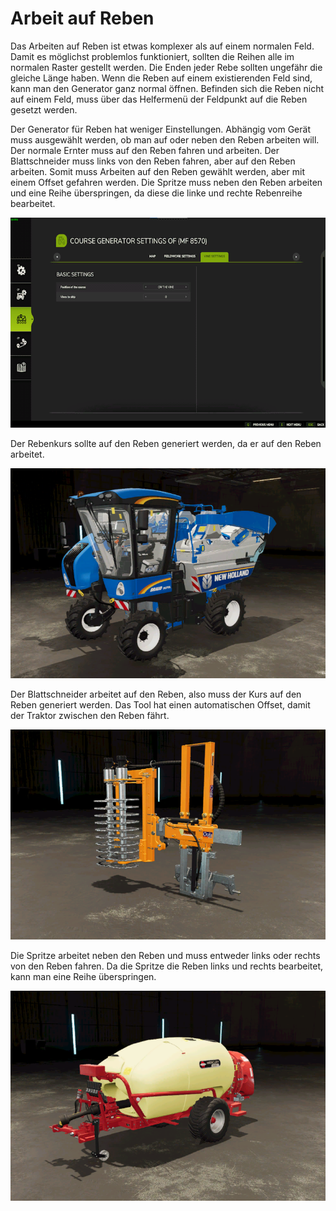 # Arbeit auf Reben


Das Arbeiten auf Reben ist etwas komplexer als auf einem normalen Feld.
Damit es möglichst problemlos funktioniert, sollten die Reihen alle im normalen Raster gestellt werden.
Die Enden jeder Rebe sollten ungefähr die gleiche Länge haben.
Wenn die Reben auf einem existierenden Feld sind, kann man den Generator ganz normal öffnen.
Befinden sich die Reben nicht auf einem Feld, muss über das Helfermenü der Feldpunkt auf die Reben gesetzt werden.



Der Generator für Reben hat weniger Einstellungen.
Abhängig vom Gerät muss ausgewählt werden, ob man auf oder neben den Reben arbeiten will.
Der normale Ernter muss auf den Reben fahren und arbeiten.
Der Blattschneider muss links von den Reben fahren, aber auf den Reben arbeiten. Somit muss Arbeiten auf den Reben gewählt werden,
aber mit einem Offset gefahren werden.
Die Spritze muss neben den Reben arbeiten und eine Reihe überspringen, da diese die linke und rechte Rebenreihe bearbeitet.


![Image](assets/images/vineworkgen_0_0_765_510.png)


Der Rebenkurs sollte auf den Reben generiert werden, da er auf den Reben arbeitet.


![Image](assets/images/vineworkharvest_0_0_765_510.png)


Der Blattschneider arbeitet auf den Reben, also muss der Kurs auf den Reben generiert werden.
Das Tool hat einen automatischen Offset, damit der Traktor zwischen den Reben fährt.


![Image](assets/images/vineworkpruner_0_0_765_510.png)


Die Spritze arbeitet neben den Reben und muss entweder links oder rechts von den Reben fahren.
Da die Spritze die Reben links und rechts bearbeitet, kann man eine Reihe überspringen.


![Image](assets/images/vineworkspray_0_0_765_510.png)


